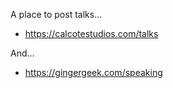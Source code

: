 A place to post talks...

* https://calcotestudios.com/talks

And...

* https://gingergeek.com/speaking
